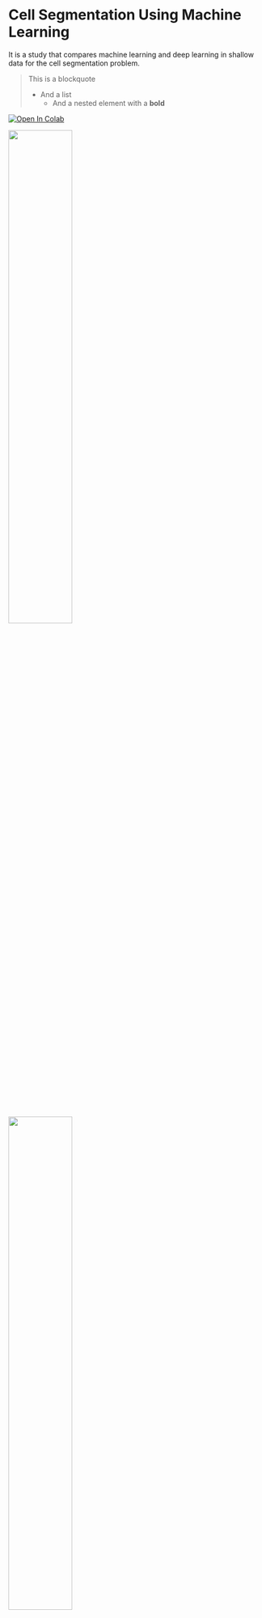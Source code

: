 # Cell Segmentation Using Machine Learning
It is a study that compares machine learning and deep learning in shallow data for the cell segmentation problem.


<div class="alert alert-success" markdown="1">

> This is a blockquote
> - And a list
>     - And a nested element with a **bold**

</div>


[![Open In Colab](https://colab.research.google.com/assets/colab-badge.svg)](https://githubtocolab.com/mberkay0/cell-segmentation-with-machine-learning/blob/main/CellSegmentation.ipynb)


<div>
  <img src="https://camo.githubusercontent.com/d55a437337d0e08c6a082714959253d80b81ce4e6c18e94688d9aff16e3bf2f8/68747470733a2f2f6c6d622e696e666f726d6174696b2e756e692d66726569627572672e64652f70656f706c652f726f6e6e656265722f752d6e65742f752d6e65742d6172636869746563747572652e706e67" width="50%"/>

  <img src="https://d3i71xaburhd42.cloudfront.net/7447a957fe1a4922fb7e28cf672d3d84b2963d83/2-Figure1-1.png" width="50%"/>

  <img src="https://chadrick-kwag.net/wp-content/uploads/2021/01/1.png" width="50%"/>

</div>


[Ronneberger, O., Fischer, P., & Brox, T. (2015, October). U-net: Convolutional networks for biomedical image segmentation. In International Conference on Medical image computing and computer-assisted intervention (pp. 234-241). Springer, Cham.](https://https://arxiv.org/pdf/1505.04597.pdf)

[Chaurasia, A., & Culurciello, E. (2017, December). Linknet: Exploiting encoder representations for efficient semantic segmentation. In 2017 IEEE Visual Communications and Image Processing (VCIP) (pp. 1-4). IEEE.](https://arxiv.org/pdf/1707.03718.pdf)

[Lin, T. Y., Dollár, P., Girshick, R., He, K., Hariharan, B., & Belongie, S. (2017). Feature pyramid networks for object detection. In Proceedings of the IEEE conference on computer vision and pattern recognition (pp. 2117-2125).](http://presentations.cocodataset.org/COCO17-Stuff-FAIR.pdf)
